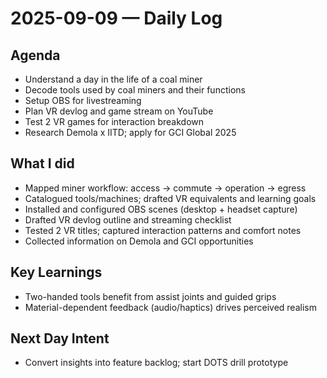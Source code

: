 # 2025-09-09 — Daily Log

## Agenda
- Understand a day in the life of a coal miner
- Decode tools used by coal miners and their functions
- Setup OBS for livestreaming
- Plan VR devlog and game stream on YouTube
- Test 2 VR games for interaction breakdown
- Research Demola x IITD; apply for GCI Global 2025

## What I did
- Mapped miner workflow: access → commute → operation → egress
- Catalogued tools/machines; drafted VR equivalents and learning goals
- Installed and configured OBS scenes (desktop + headset capture)
- Drafted VR devlog outline and streaming checklist
- Tested 2 VR titles; captured interaction patterns and comfort notes
- Collected information on Demola and GCI opportunities

## Key Learnings
- Two-handed tools benefit from assist joints and guided grips
- Material-dependent feedback (audio/haptics) drives perceived realism

## Next Day Intent
- Convert insights into feature backlog; start DOTS drill prototype


